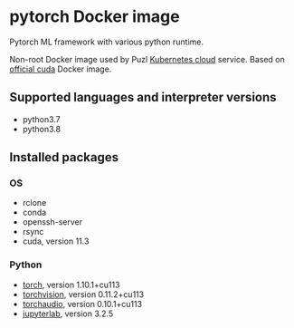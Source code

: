 # pytorch Docker image

Pytorch ML framework with various python runtime.

Non-root Docker image used by Puzl [Kubernetes cloud](https://puzl.cloud) service. Based on [official cuda](https://hub.docker.com/r/nvidia/cuda) Docker image.
## Supported languages and interpreter versions
- python3.7
- python3.8

## Installed packages
### OS
- rclone
- conda
- openssh-server
- rsync
- cuda, version 11.3

### Python
- [torch](https://pypi.org/project/torch/), version 1.10.1+cu113
- [torchvision](https://pypi.org/project/torchvision/), version 0.11.2+cu113
- [torchaudio](https://pypi.org/project/torchaudio/), version 0.10.1+cu113
- [jupyterlab](https://pypi.org/project/jupyterlab/), version 3.2.5


